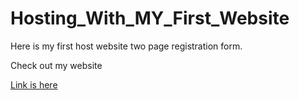 # Hosting_With_MY_First_Website
Here is my first host website two page registration form.

Check out my website

[Link is here](https://bit.ly/3mgTVU7)
